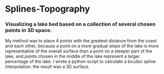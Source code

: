 # Splines-Topography
### Visualizing a lake bed based on a collection of several chosen points in 3D space. 

My method was to place 4 points with the greatest distance from the coast and each other, because a point on a more gradual slope of the lake is more representative of the overall surface than a point on a steeper part of the lake, and points chosen in the middle of the lake represent a larger percentage of the lake. I wrote a python script to calculate a bicubic spline interpolation: the result was a 3D surface. 


